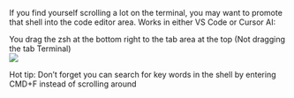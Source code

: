 If you find yourself scrolling a lot on the terminal, you may want to promote that shell into the code editor area. Works in either VS Code or Cursor AI:

You drag the zsh at the bottom right to the tab area at the top (Not dragging the tab Terminal)  
![](https://i.imgur.com/nFq5nqf.png)

Hot tip:
Don’t forget you can search for key words in the shell by entering CMD+F instead of scrolling around